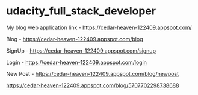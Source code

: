 # udacity_full_stack_developer
My blog web application link - 
https://cedar-heaven-122409.appspot.com/

Blog - https://cedar-heaven-122409.appspot.com/blog

SignUp - https://cedar-heaven-122409.appspot.com/signup

Login - https://cedar-heaven-122409.appspot.com/login

New Post - https://cedar-heaven-122409.appspot.com/blog/newpost

https://cedar-heaven-122409.appspot.com/blog/5707702298738688
